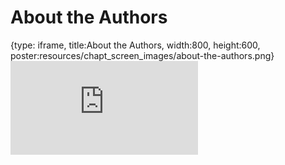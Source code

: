 # About the Authors
 
{type: iframe, title:About the Authors, width:800, height:600, poster:resources/chapt_screen_images/about-the-authors.png}
![](https://b7m.github.io/Product/no_toc/about-the-authors.html)
 

 
